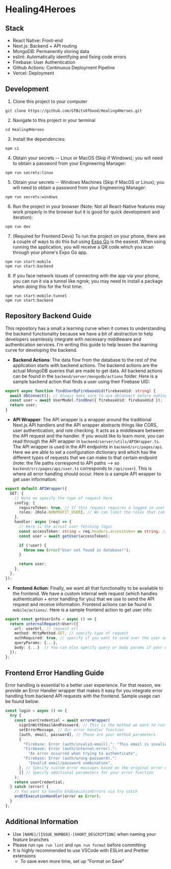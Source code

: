# Healing4Heroes

## Stack

- React Native: Front-end
- Next.js: Backend + API routing
- MongoDB: Permanently storing data
- eslint: Automatically identifying and fixing code errors
- Firebase: User Authentication
- Github Actions: Continuous Deployment Pipeline
- Vercel: Deployment

## Development

1. Clone this project to your computer

```
git clone https://github.com/GTBitsOfGood/Healing4Heroes.git
```

2. Navigate to this project in your terminal

```
cd Healing4Heroes
```

3. Install the dependencies:

```
npm ci
```

4. Obtain your secrets -- Linux or MacOS (Skip if Windows); you will need to obtain a password from your Engineering Manager:

```
npm run secrets:linux
```

5. Obtain your secrets -- Windows Machines (Skip if MacOS or Linux); you will need to obtain a password from your Engineering Manager:

```
npm run secrets:windows
```

6. Run the project in your browser (Note: Not all React-Native features may work properly in the browser but it is good for quick development and iteration):

```
npm run dev
```

7. (Required for Frontend Devs) To run the project on your phone, there are a couple of ways to do this but using [Expo Go](https://expo.dev/client) is the easiest. When using running the application, you will receive a QR code which you scan through your phone's Expo Go app.

```
npm run start:mobile
npm run start:backend
```

8. If you face network issues of connecting with the app via your phone, you can run it via a tunnel like ngrok; you may need to install a package when doing this for the first time:

```
npm run start:mobile-tunnel
npm run start:backend
```

## Repository Backend Guide

This repository has a small a learning curve when it comes to understanding the backend functionality because we have a bit of abstraction to help developers seamlessly integrate with necessary middleware and authentication services. I'm writing this guide to help lessen the learning curve for developing the backend.

- **Backend Actions**:
  The data flow from the database to the rest of the application starts with backend actions. The backend actions are the actual MongoDB queries that are made to get data. All backend actions can be found in the `backend/server/mongodb/actions` folder. Here is a sample backend action that finds a user using their Firebase UID:

```typescript
export async function findUserByFirebaseUid(firebaseUid: string) {
  await dbConnect(); // Always make sure to use dbConnect before making a Mongo query!
  const user = await UserModel.findOne({ firebaseUid: firebaseUid });
  return user;
}
```

- **API Wrapper**:
  The API wrapper is a wrapper around the traditional Next.js API handlers and the API wrapper abstracts things like CORS, user authentication, and role checking. It acts as a middleware between the API request and the handler. If you would like to learn more, you can read through the API wrapper in `backend/server/utils/APIWrapper.ts`. The API wrapper is used in the API endpoints in `backend/src/pages/api`. Here we are able to set a configuration dictionary and which has the different types of requests that we can make to that certain endpoint (note: the file paths correspond to API paths --> so `backend/src/pages/api/user.ts` corresponds to `/api/user`). This is where all error handling should occur. Here is a sample API wrapper to get user information:

```typescript
export default APIWrapper({
  GET: {
    // Note we specify the type of request here
    config: {
      requireToken: true, // If this request requires a logged in user then we set this to true
      roles: [Role.NONPROFIT_USER], // We can limit the roles that can access this endpoint
    },
    handler: async (req) => {
      // Here is the actual user fetching logic
      const accessToken: string = req.headers.accesstoken as string; // access token is available as req.headers.accesstoken
      const user = await getUser(accessToken);

      if (!user) {
        throw new Error("User not found in database!");
      }

      return user;
    },
  },
});
```

- **Frontend Action**:
  Finally, we want all that functionality to be available to the frontend. We have a custom internal web request (which handles authentication + error handling for you) that we use to send the API request and receive information. Frontend actions can be found in `mobile/actions/`. Here is a sample frontend action to get user info:

```typescript
export const getUserInfo = async () => {
  return internalRequest<User>({
    url: userUrl, // request url
    method: HttpMethod.GET, // specify type of request
    authRequired: true, // specify if you want to send over the user access token
    queryParams: {...},
    body: {...}  // You can also specify query or body params if your endpoint needs it
  });
};

```

## Frontend Error Handling Guide

Error handling is essential to a better user experience. For that reason, we provide an Error Handler wrapper that makes it easy for you integrate error handling from backend API requests with the frontend. Sample usage can be found below:

```typescript
const login = async () => {
  try {
    const userCredential = await errorWrapper(
      signInWithEmailAndPassword, // This is the method we want to run
      setErrorMessage, // Our error handler function
      [auth, email, password], // These are your method parameters
      {
        "Firebase: Error (auth/invalid-email).": "This email is invalid",
        "Firebase: Error (auth/internal-error).":
          "An error occurred when trying to authenticate",
        "Firebase: Error (auth/wrong-password).":
          "Invalid email/password combination",
      }, // Specify custom error messages based on the original error message
      [] // Specify additional parameters for your error function
    );
    return userCredential;
  } catch (error) {
    // You want to handle EndExecutionErrors via try catch
    endOfExecutionHandler(error as Error);
  }
};
```

## Additional Information

- Use `[NAME]/[ISSUE_NUMBER]-[SHORT_DESCRIPTION]` when naming your feature branches
- Please run `npm run lint` and `npm run format` before committing
- It is highly recommended to use VSCode with ESLint and Prettier extensions
  - To save even more time, set up "Format on Save"

